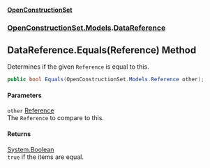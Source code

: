 #### [OpenConstructionSet](index.md 'index')
### [OpenConstructionSet.Models](index.md#OpenConstructionSet_Models 'OpenConstructionSet.Models').[DataReference](kxxVrykzAP83GMYoWuvnQA.md 'OpenConstructionSet.Models.DataReference')
## DataReference.Equals(Reference) Method
Determines if the given `Reference` is equal to this.  
```csharp
public bool Equals(OpenConstructionSet.Models.Reference other);
```
#### Parameters
<a name='OpenConstructionSet_Models_DataReference_Equals(OpenConstructionSet_Models_Reference)_other'></a>
`other` [Reference](keNdBWwXoST05c_g6wF_4w.md 'OpenConstructionSet.Models.Reference')  
The `Reference` to compare to this.
  
#### Returns
[System.Boolean](https://docs.microsoft.com/en-us/dotnet/api/System.Boolean 'System.Boolean')  
`true` if the items are equal.
